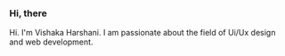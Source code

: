 ### Hi, there 
Hi. I'm Vishaka Harshani. I am passionate about the field of Ui/Ux design and web development.
